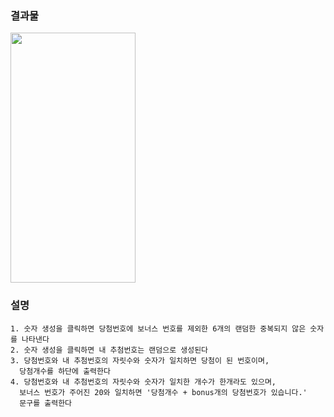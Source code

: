 ### 결과물
<img src="https://user-images.githubusercontent.com/43669992/224502987-e169d5ca-336e-47ac-8fdf-ea5f70471cba.gif" width="200" height="400"/>

### 설명
    1. 숫자 생성을 클릭하면 당첨번호에 보너스 번호를 제외한 6개의 랜덤한 중복되지 않은 숫자를 나타낸다
    2. 숫자 생성을 클릭하면 내 추첨번호는 랜덤으로 생성된다
    3. 당첨번호와 내 추첨번호의 자릿수와 숫자가 일치하면 당첨이 된 번호이며,
      당첨개수를 하단에 출력한다
    4. 당첨번호와 내 추첨번호의 자릿수와 숫자가 일치한 개수가 한개라도 있으며,
      보너스 번호가 주어진 20와 일치하면 '당첨개수 + bonus개의 당첨번호가 있습니다.'
      문구를 출력한다
        
    